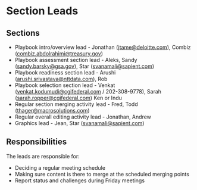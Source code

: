 # Section Leads

## Sections

- Playbook intro/overview lead - Jonathan (jtame@deloitte.com), Combiz (combiz.abdolrahimi@treasury.gov)
- Playbook assessment section lead - Aleks, Sandy (sandy.barsky@gsa.gov), Star (svanamali@sapient.com)
- Playbook readiness section lead - Arushi (arushi.srivastava@nttdata.com), Rob
- Playbook selection section lead - Venkat (venkat.kodumudi@cgifederal.com / 202-308-9778), Sarah (sarah.ropper@cgifederal.com) Ken or Indu
- Regular section merging activity lead - Fred, Todd (thager@macrosolutions.com)
- Regular overall editing activity lead - Jonathan, Andrew
- Graphics lead - Jean, Star (svanamali@sapient.com)

## Responsibilities

The leads are responsible for:

- Deciding a regular meeting schedule
- Making sure content is there to merge at the scheduled merging points
- Report status and challenges during Friday meetings
